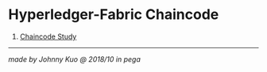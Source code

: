 ﻿# Hyperledger-Fabric Chaincode

 1. [Chaincode Study][1]
 


----------
 *made by Johnny Kuo @ 2018/10 in pega* 



  [1]: Hyperledger-Fabric%20Chaincode.md